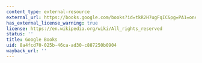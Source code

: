```yaml
---
content_type: external-resource
external_url: https://books.google.com/books?id=tkR2H7ugFqIC&pg=PA1=onepage#v=onepage&q&f=false
has_external_license_warning: true
license: https://en.wikipedia.org/wiki/All_rights_reserved
status: ''
title: Google Books
uid: 8a4fcd70-025b-46ca-ad30-c887250b0904
wayback_url: ''
---
```


